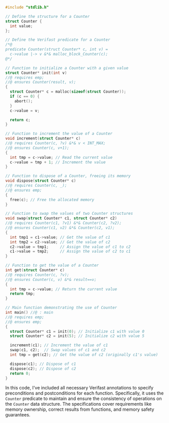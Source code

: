 ```c
#include "stdlib.h"

// Define the structure for a Counter
struct Counter {
  int value;
};

// Define the Verifast predicate for a Counter
/*@
predicate Counter(struct Counter* c, int v) =
  c->value |-> v &*& malloc_block_Counter(c);
@*/

// Function to initialize a Counter with a given value
struct Counter* init(int v)
//@ requires emp;
//@ ensures Counter(result, v);
{
  struct Counter* c = malloc(sizeof(struct Counter));
  if (c == 0) {
    abort();
  }
  c->value = v;

  return c;
}

// Function to increment the value of a Counter
void increment(struct Counter* c)
//@ requires Counter(c, ?v) &*& v < INT_MAX;
//@ ensures Counter(c, v+1);
{
  int tmp = c->value; // Read the current value
  c->value = tmp + 1; // Increment the value
}

// Function to dispose of a Counter, freeing its memory
void dispose(struct Counter* c)
//@ requires Counter(c, _);
//@ ensures emp;
{
  free(c); // Free the allocated memory
}

// Function to swap the values of two Counter structures
void swap(struct Counter* c1, struct Counter* c2)
//@ requires Counter(c1, ?v1) &*& Counter(c2, ?v2);
//@ ensures Counter(c1, v2) &*& Counter(c2, v1); 
{
  int tmp1 = c1->value; // Get the value of c1
  int tmp2 = c2->value; // Get the value of c2
  c2->value = tmp1;     // Assign the value of c1 to c2
  c1->value = tmp2;     // Assign the value of c2 to c1
}

// Function to get the value of a Counter
int get(struct Counter* c)
//@ requires Counter(c, ?v);
//@ ensures Counter(c, v) &*& result==v; 
{
  int tmp = c->value; // Return the current value
  return tmp;
}

// Main function demonstrating the use of Counter
int main() //@ : main
//@ requires emp;
//@ ensures emp;
{
  struct Counter* c1 = init(0); // Initialize c1 with value 0
  struct Counter* c2 = init(5); // Initialize c2 with value 5

  increment(c1); // Increment the value of c1
  swap(c1, c2);  // Swap values of c1 and c2
  int tmp = get(c2); // Get the value of c2 (originally c1's value)

  dispose(c1); // Dispose of c1
  dispose(c2); // Dispose of c2
  return 0;
}
```

In this code, I've included all necessary Verifast annotations to specify preconditions and postconditions for each function. Specifically, it uses the `Counter` predicate to maintain and ensure the consistency of operations on the `Counter` data structure. The specifications cover requirements like memory ownership, correct results from functions, and memory safety guarantees.
